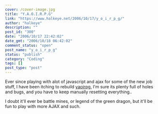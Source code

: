 ```yaml
---
cover: /cover-image.jpg
title: "Y.A.O.I.R.P.G"
link: "https://www.halkeye.net/2006/10/17/y_o_i_r_p_g/"
author: "halkeye"
description: ""
post_id: "300"
date: "2006/10/17 22:42:02"
date_gmt: "2006/10/18 06:42:02"
comment_status: "open"
post_name: "y_o_i_r_p_g"
status: "publish"
category: "Coding"
tags: []
post_type: "post"
---
```


Ever since playing with alot of javascript and ajax for some of the new job stuff, I have been itching to rebuild [yaoirpg](http://yaoirpg.halkeye.net/), I'm sure its plenty full of holes and bugs, and you have to keep manually resetting everything..

I doubt it'll ever be battle mines, or legend of the green dragon, but it'll be fun to play with more AJAX and such.